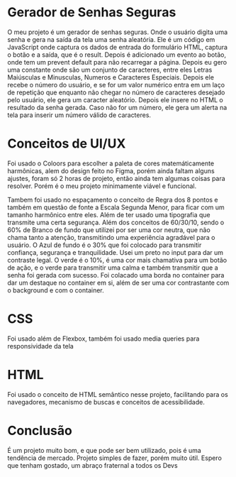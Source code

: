 # Gerador de Senhas Seguras

O meu projeto é um gerador de senhas seguras. Onde o usuário digita uma senha e gera na saída da tela uma senha aleatória. Ele é um código em JavaScript onde captura os dados de entrada do formulário HTML, captura o botão e a saída, que é o result. Depois é adicionado um evento ao botão, onde tem um prevent default para não recarregar a página. Depois eu gero uma constante onde são um conjunto de caracteres, entre eles Letras Maiúsculas e Minusculas, Numeros e Caracteres Especiais. Depois ele recebe o número do usuário, e se for um valor numérico entra em um laço de repetição que enquanto não chegar no número de caracteres desejado pelo usuário, ele gera um caracter aleatório. Depois ele insere no HTML o resultado da senha gerada. Caso não for um número, ele gera um alerta na tela para inserir um número válido de caracteres.

# Conceitos de UI/UX

Foi usado o Coloors para escolher a paleta de cores matemáticamente harmônicas, alem do design feito no Figma, porém ainda faltam alguns ajustes, foram só 2 horas de projeto, então ainda tem algumas coisas para resolver. Porém é o meu projeto minimamente viável e funcional. 

Tambem foi usado no espaçamento o conceito de Regra dos 8 pontos e também em questão de fonte a Escala Segunda Menor, para ficar com um tamanho harmônico entre eles. Além de ter usado uma tipografia que transmite uma certa segurança. Além dos conceitos de 60/30/10, sendo o 60% de Branco de fundo que utilizei por ser uma cor neutra, que não chama tanto a atenção, transmitindo uma experiência agradável para o usuário. O Azul de fundo é o 30% que foi colocado para transmitir confiança, segurança e tranquilidade. Usei um preto no input para dar um contraste legal. O verde é o 10%, é uma cor mais chamativa para um botão de ação, e o verde para transmitir uma calma e também transmitir que a senha foi gerada com sucesso. Foi colacado uma borda no container para dar um destaque no container em si, além de ser uma cor contrastante com o background e com o container.

# CSS

Foi usado além de Flexbox, também foi usado media queries para responsividade da tela

# HTML

Foi usado o conceito de HTML semântico nesse projeto, facilitando para os navegadores, mecanismo de buscas e conceitos de acessibilidade.

# Conclusão

É um projeto muito bom, e que pode ser bem utilizado, pois é uma tendência de mercado. Projeto simples de fazer, porém muito útil. Espero que tenham gostado, um abraço fraternal a todos os Devs
